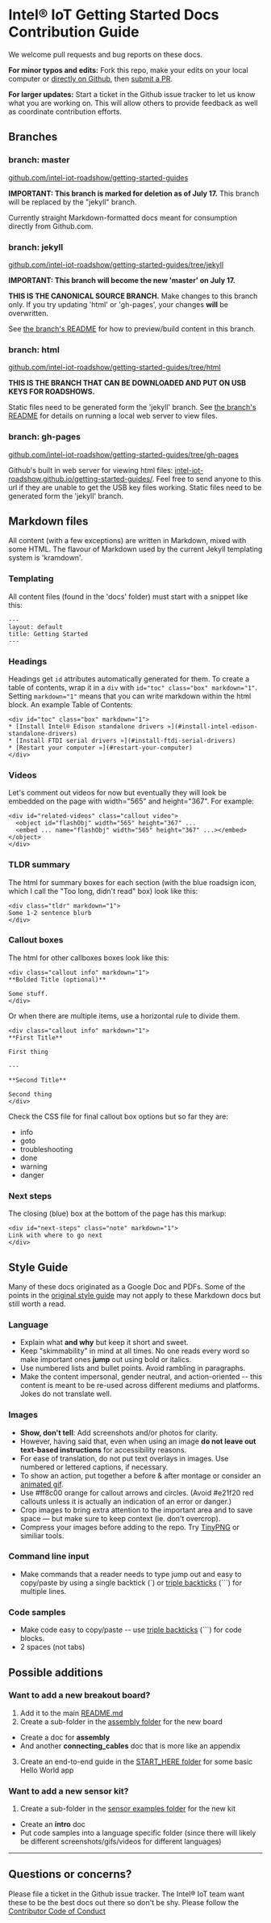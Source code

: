 # Intel® IoT Getting Started Docs Contribution Guide

We welcome pull requests and bug reports on these docs.

**For minor typos and edits:** Fork this repo, make your edits on your local computer or [directly on Github](https://help.github.com/articles/editing-files-in-your-repository/), then [submit a PR](https://help.github.com/articles/using-pull-requests/).

**For larger updates:** Start a ticket in the Github issue tracker to let us know what you are working on. This will allow others to provide feedback as well as coordinate contribution efforts.

## Branches

### branch: master

[github.com/intel-iot-roadshow/getting-started-guides](https://github.com/intel-iot-roadshow/getting-started-guides)

**IMPORTANT: This branch is marked for deletion as of July 17.** This branch will be replaced by the "jekyll" branch.

Currently straight Markdown-formatted docs meant for consumption directly from Github.com. 

### branch: jekyll

[github.com/intel-iot-roadshow/getting-started-guides/tree/jekyll](https://github.com/intel-iot-roadshow/getting-started-guides/tree/jekyll)

**IMPORTANT: This branch will become the new 'master' on July 17.**

**THIS IS THE CANONICAL SOURCE BRANCH.** Make changes to this branch only. If you try updating 'html' or 'gh-pages', your changes **will** be overwritten.

See [the branch's README](https://github.com/intel-iot-roadshow/getting-started-guides/blob/jekyll/README.md) for how to preview/build content in this branch.

### branch: html

[github.com/intel-iot-roadshow/getting-started-guides/tree/html](https://github.com/intel-iot-roadshow/getting-started-guides/tree/html)

**THIS IS THE BRANCH THAT CAN BE DOWNLOADED AND PUT ON USB KEYS FOR ROADSHOWS.** 

Static files need to be generated form the 'jekyll' branch. See [the branch's README](https://github.com/intel-iot-roadshow/getting-started-guides/blob/html/README.md) for details on running a local web server to view files.

### branch: gh-pages

[github.com/intel-iot-roadshow/getting-started-guides/tree/gh-pages](https://github.com/intel-iot-roadshow/getting-started-guides/tree/gh-pages)

Github's built in web server for viewing html files: [intel-iot-roadshow.github.io/getting-started-guides/](http://intel-iot-roadshow.github.io/getting-started-guides/). Feel free to send anyone to this url if they are unable to get the USB key files working. Static files need to be generated form the 'jekyll' branch.

## Markdown files

All content (with a few exceptions) are written in Markdown, mixed with some HTML. The flavour of Markdown used by the current Jekyll templating system is 'kramdown'.

### Templating

All content files (found in the 'docs' folder) must start with a snippet like this:

```
---
layout: default
title: Getting Started
---
```

### Headings

Headings get `id` attributes automatically generated for them. To create a table of contents, wrap it in a `div` with `id="toc" class="box" markdown="1"`. Setting `markdown="1"` means that you can write markdown within the html block. An example Table of Contents:

```
<div id="toc" class="box" markdown="1">
* [Install Intel® Edison standalone drivers »](#install-intel-edison-standalone-drivers)
* [Install FTDI serial drivers »](#install-ftdi-serial-drivers)
* [Restart your computer »](#restart-your-computer)
</div>
```

### Videos

Let's comment out videos for now but eventually they will look be embedded on the page with width="565" and height="367". For example:

```
<div id="related-videos" class="callout video">
  <object id="flashObj" width="565" height="367" ...
  <embed ... name="flashObj" width="565" height="367" ...></embed></object>
</div>
```

### TLDR summary

The html for summary boxes for each section (with the blue roadsign icon, which I call the "Too long, didn't read" box) look like this:

```
<div class="tldr" markdown="1">
Some 1-2 sentence blurb
</div>
```

### Callout boxes

The html for other callboxes boxes look like this:

```
<div class="callout info" markdown="1">
**Bolded Title (optional)**

Some stuff.
</div>
```

Or when there are multiple items, use a horizontal rule to divide them.

```
<div class="callout info" markdown="1">
**First Title**

First thing

---

**Second Title**

Second thing
</div>
```

Check the CSS file for final callout box options but so far they are:

* info
* goto
* troubleshooting
* done
* warning
* danger


### Next steps

The closing (blue) box at the bottom of the page has this markup:

```
<div id="next-steps" class="note" markdown="1">
Link with where to go next
</div>
```


## Style Guide

Many of these docs originated as a Google Doc and PDFs. Some of the points in the [original style guide](https://docs.google.com/document/d/1C-UeNNmMEX-wXcJLTrflbCm_L93bq3g0aa2CTHNf6Aw/preview) may not apply to these Markdown docs but still worth a read. 

### Language

* Explain what **and why** but keep it short and sweet.
* Keep "skimmability" in mind at all times. No one reads every word so make important ones **jump** out using bold or italics.
* Use numbered lists and bullet points. Avoid rambling in paragraphs.
* Make the content impersonal, gender neutral, and action-oriented -- this content is meant to be re-used across different mediums and platforms. Jokes do not translate well.

### Images

* **Show, don't tell**: Add screenshots and/or photos for clarity.
* However, having said that, even when using an image **do not leave out text-based instructions** for accessibility reasons.
* For ease of translation, do not put text overlays in images. Use numbered or lettered captions, if necessary.
* To show an action, put together a before & after montage or consider an [animated gif](https://github.com/vvo/gifify).
* Use #ff8c00 orange for callout arrows and circles. (Avoid #e21f20 red callouts unless it is actually an indication of an error or danger.)
* Crop images to bring extra attention to the important area and to save space — but make sure to keep context (ie. don't overcrop).
* Compress your images before adding to the repo. Try [TinyPNG](https://tinypng.com/) or similiar tools.

### Command line input

* Make commands that a reader needs to type jump out and easy to copy/paste by using a single backtick (\`) or [triple backticks](https://help.github.com/articles/github-flavored-markdown/#fenced-code-blocks) (```) for multiple lines.

### Code samples

* Make code easy to copy/paste -- use [triple backticks](https://help.github.com/articles/github-flavored-markdown/#fenced-code-blocks) (```) for code blocks.
* 2 spaces (not tabs)

## Possible additions

### Want to add a new breakout board?

1. Add it to the main [README.md](README.md)
2. Create a sub-folder in the [assembly folder](/assembly) for the new board
  * Create a doc for **assembly**
  * And another **connecting_cables** doc that is more like an appendix
3. Create an end-to-end guide in the [START_HERE folder](START_HERE/) for some basic Hello World app

### Want to add a new sensor kit?

1. Create a sub-folder in the [sensor examples folder](/sensor_examples) for the new kit
  * Create an **intro** doc
  * Put code samples into a language specific folder (since there will likely be different screenshots/gifs/videos for different languages)

---

## Questions or concerns?

Please file a ticket in the Github issue tracker. The Intel® IoT team want these to be the best docs out there so don't be shy. Please follow the [Contributor Code of Conduct](CODE_OF_CONDUCT.md)
